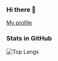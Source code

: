 ### Hi there 👋

[My profile](https://github.com/ddddddO/profile#readme)

### Stats in GitHub

![Top Langs](https://github-readme-stats.vercel.app/api/top-langs/?username=ddddddO&layout=compact&theme=gotham&langs_count=10)

